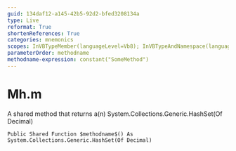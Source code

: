 ```yaml
---
guid: 134daf12-a145-42b5-92d2-bfed3208134a
type: Live
reformat: True
shortenReferences: True
categories: mnemonics
scopes: InVBTypeMember(languageLevel=Vb8); InVBTypeAndNamespace(languageLevel=Vb8)
parameterOrder: methodname
methodname-expression: constant("SomeMethod")
---
```


# Mh.m

A shared method that returns a(n) System.Collections.Generic.HashSet(Of Decimal)

```
Public Shared Function $methodname$() As System.Collections.Generic.HashSet(Of Decimal)
```
